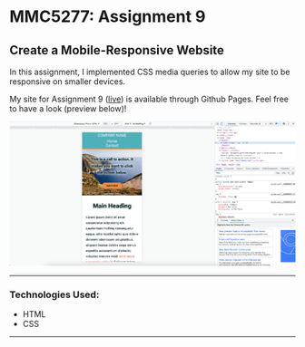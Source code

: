 # MMC5277: Assignment 9
## Create a Mobile-Responsive Website

In this assignment, I implemented CSS media queries to allow my site to be responsive on smaller devices. 

My site for Assignment 9 ([live](https://zacharywilkerson.github.io/m9-hw9-wilkerson-zachary/)) is available through Github Pages. Feel free to have a look (preview below)!

![Assignment 9 Preview](/images/assignment9_preview.png "Assignment 9 Preview")

___
### **Technologies Used:**
- HTML
- CSS
___